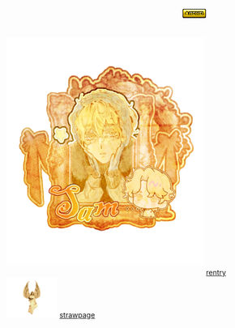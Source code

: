 ㅤㅤㅤㅤㅤㅤㅤㅤ    ㅤㅤㅤㅤㅤㅤㅤㅤㅤㅤㅤ  ㅤㅤㅤㅤㅤㅤㅤ     ![image alt](https://github.com/Ichigoatz/Ichigoatz/blob/b0895f45d7c7e6c3a0fb709ad1211d484a4cd4d3/adhd.gif) 

ㅤㅤㅤㅤ    ㅤㅤㅤㅤㅤㅤㅤㅤ   ㅤㅤㅤ  ㅤ<img src="https://github.com/Ichigoatz/Ichigoatz/blob/409e938f18aa4288ab430cdfb9413ec573f52bf3/Untitled5_20250701163051.png" width="390" height="450" />
ㅤㅤㅤㅤ    ㅤㅤㅤㅤㅤㅤㅤㅤ   ㅤㅤㅤ  ㅤ
ㅤㅤㅤㅤ    ㅤㅤㅤㅤㅤㅤㅤㅤㅤㅤㅤ    ㅤㅤㅤㅤㅤㅤ[rentry](https://rentry.co/lovetord)<img src="https://github.com/Ichigoatz/Ichigoatz/blob/5b33dcb13c3a946a96b5eff2a8fb04853d9fcdcc/78da3af5faf1d750fa39ddab0ac73df1.gif" width="100" height="80" /> [strawpage](https://ichigoatzinfo.straw.page)

